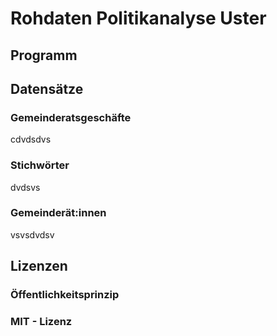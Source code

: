 # Rohdaten Politikanalyse Uster

## Programm


## Datensätze
### Gemeinderatsgeschäfte
cdvdsdvs

### Stichwörter
dvdsvs

### Gemeinderät:innen
vsvsdvdsv

## Lizenzen

### Öffentlichkeitsprinzip

### MIT - Lizenz





